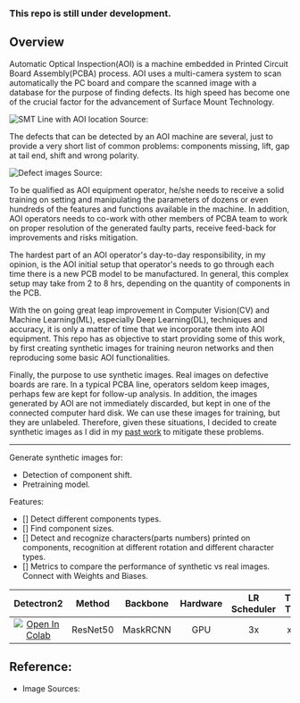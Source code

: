 ### This repo is still under development.  

## Overview

Automatic Optical Inspection(AOI) is a machine embedded in Printed Circuit Board Assembly(PCBA) process.  AOI uses a multi-camera system to scan automatically the PC board and compare the scanned image with a database for the purpose of finding defects.  Its high speed has become one of the crucial factor for the advancement of Surface Mount Technology.

![SMT Line with AOI location]() 
Source: 

The defects that can be detected by an AOI machine are several, just to provide a very short list of common problems: components missing, lift, gap at tail end, shift and wrong polarity. 

![Defect images]()
Source: 

To be qualified as AOI equipment operator, he/she needs to receive a solid training on setting and manipulating the parameters of dozens or even hundreds of the features and functions available in the machine.  In addition, AOI operators needs to co-work with other members of PCBA team to work on proper resolution of the generated faulty parts, receive feed-back for improvements and risks mitigation.

The hardest part of an AOI operator's day-to-day responsibility, in my opinion, is the AOI initial setup that operator's needs to go through each time there is a new PCB model to be manufactured.  In general, this complex setup may take from 2 to 8 hrs, depending on the quantity of components in the PCB.

With the on going great leap improvement in Computer Vision(CV) and Machine Learning(ML), especially Deep Learning(DL), techniques and accuracy, it is only a matter of time that we incorporate them into AOI equipment.  This repo has as objective to start providing some of this work, by first creating synthetic images for training neuron networks and then reproducing some basic AOI functionalities.

Finally, the purpose to use synthetic images.  Real images on defective boards are rare.  In a typical PCBA line, operators seldom keep images, perhaps few are kept for follow-up analysis.  In addition, the images generated by AOI are not immediately discarded, but kept in one of the connected computer hard disk.  We can use these images for training, but they are unlabeled.  Therefore, given these situations, I decided to create synthetic images as I did in my [past work]() to mitigate these problems. 

-----------------------------------------------------------------------------------------------------------------------------------------------------------------------

Generate synthetic images for:
* Detection of component shift.
* Pretraining model.

Features:
- [] Detect different components types. 
- [] Find component sizes.
- [] Detect and recognize characters(parts numbers) printed on components, recognition at different rotation and different character types. 
- [] Metrics to compare the performance of synthetic vs real images.  Connect with Weights and Biases. 

 
|Detectron2|Method|Backbone|Hardware|LR Scheduler|Train Time|Train Memory|Inference Time|Box AP|Mask AP|
| :---: | :---: | :---: | :---: | :---: |  :---:  |  :---:  |  :---:  |  :---:  |  :---:  | 
|[![Open In Colab](https://colab.research.google.com/assets/colab-badge.svg)](https://colab.research.google.com/github/chho-work/AOI/blob/master/nb/AOI_Detectron2_MaskRCNN.ipynb)|ResNet50|MaskRCNN|GPU|3x|xx/s|xx|xx/s|xx|xx.xx|


## Reference:
* Image Sources:
	


